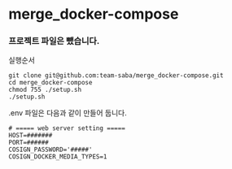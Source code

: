 # merge_docker-compose

### 프로젝트 파일은 뺐습니다.
실행순서
```
git clone git@github.com:team-saba/merge_docker-compose.git
cd merge_docker-compose
chmod 755 ./setup.sh
./setup.sh
```
.env 파일은 다음과 같이 만들어 둡니다.
```
# ===== web server setting =====
HOST=#######
PORT=######
COSIGN_PASSWORD='#####'
COSIGN_DOCKER_MEDIA_TYPES=1
```